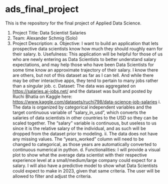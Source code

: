 # ads_final_project
This is the repository for the final project of Applied Data Science.

1.	Project Title: Data Scientist Salaries
2.	Team: Alexander Schmig (Solo)
3.	Project Description:
    a.	Objective: I want to build an application that lets prospective data scientists know how much they should roughly earn for their salary.
    b.	Usefulness: This application will be helpful for those of us who are newly entering as Data Scientists to better understand salary expectations, and may help those who have been Data Scientists for some time know an approximate trajectory of their salary.  I know there are others, but not of this dataset as far as I can tell.  And while there may be other interactive apps, they tend to pertain to many jobs rather than a singular job.
    c.	Dataset: The data was aggregated on https://salaries.ai-jobs.net/ and the dataset was built and posted by Ruchi Bhatia on Kaggle here: https://www.kaggle.com/datasets/ruchi798/data-science-job-salaries
        i.	The data is organized by categorical independent variables and the target continuous variable of “salary_in_usd”, which converts the salaries of data scientists in other countries to the USD so they can be scaled together.  The “salary” variable is continuous, but useless to us since it is the relative salary of the individual, and as such will be dropped from the dataset prior to modeling.
        ii.	The data does not have any missing values.  The “years_worked” column will need to be changed to categorical, as those years are automatically converted to continuous numerical in python.
    d.	Functionalities: I will provide a visual plot to show what the average data scientist with their respective experience level at a small/medium/large company could expect for a salary.  I will also have a predictive model to show what Data Scientists could expect to make in 2023, given that same criteria.  The user will be allowed to filter and adjust the criteria.

